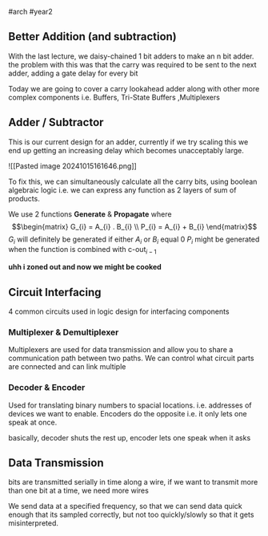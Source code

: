 #arch #year2 

## Better Addition (and subtraction)

With the last lecture, we daisy-chained 1 bit adders to make an n bit adder. the problem with this was that the carry was required to be sent to the next adder, adding a gate delay for every bit

Today we are going to cover a carry lookahead adder along with other more complex components i.e. Buffers, Tri-State Buffers ,Multiplexers


## Adder / Subtractor

This is our current design for an adder, currently if we try scaling this we end up getting an increasing delay which becomes unacceptably large.

![[Pasted image 20241015161646.png]]

To fix this, we can simultaneously calculate all the carry bits, using boolean algebraic logic i.e. we can express any function as 2 layers of sum of products.

We use 2 functions **Generate** & **Propagate** where
$$\begin{matrix}
G_{i} = A_{i} . B_{i} \\
P_{i} = A_{i} + B_{i}
\end{matrix}$$
$G_{i}$ will definitely be generated if either $A_{i} \text{ or } B_{i}$ equal $0$
$P_{i}$ might be generated when the function is combined with c-out$_{i-1}$

**uhh i zoned out and now we might be cooked**

## Circuit Interfacing

4 common circuits used in logic design for interfacing components

### Multiplexer & Demultiplexer

Multiplexers are used for data transmission and allow you to share a communication path between two paths. We can control what circuit parts are connected and can link multiple 

### Decoder & Encoder

Used for translating binary numbers to spacial locations. i.e. addresses of devices we want to enable. Encoders do the opposite i.e. it only lets one speak at once.

basically, decoder shuts the rest up, encoder lets one speak when it asks

## Data Transmission

bits are transmitted serially in time along a wire, if we want to transmit more than one bit at a time, we need more wires

We send data at a specified frequency, so that we can send data quick enough that its sampled correctly, but not too quickly/slowly so that it gets misinterpreted.